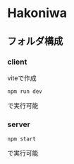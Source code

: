 # Hakoniwa
## フォルダ構成
### client
viteで作成
```
npm run dev
``` 
で実行可能
### server
```
npm start
```
で実行可能